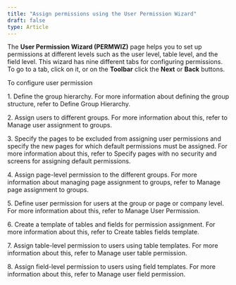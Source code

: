 ```yaml
---
title: "Assign permissions using the User Permission Wizard"
draft: false
type: Article
---
```


The **User Permission Wizard (PERMWIZ)** page helps you to set up permissions at different levels such as the user level, table level, and the field level. This wizard has nine different tabs for configuring permissions. To go to a tab, click on it, or on the **Toolbar** click the **Next** or **Back** buttons.

To configure user permission

1\. Define the group hierarchy. For more information about defining the group structure, refer to Define Group Hierarchy.

2\. Assign users to different groups. For more information about this, refer to Manage user assignment to groups.

3\. Specify the pages to be excluded from assigning user permissions and specify the new pages for which default permissions must be assigned. For more information about this, refer to Specify pages with no security and screens for assigning default permissions.

4\. Assign page-level permission to the different groups. For more information about managing page assignment to groups, refer to Manage page assignment to groups.

5\. Define user permission for users at the group or page or company level. For more information about this, refer to Manage User Permission.

6\. Create a template of tables and fields for permission assignment. For more information about this, refer to Create tables fields template.

7\. Assign table-level permission to users using table templates. For more information about this, refer to Manage user table permission.

8\. Assign field-level permission to users using field templates. For more information about this, refer to Manage user field permission.